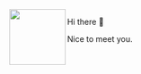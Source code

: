 
<img align="left" src="https://i.loli.net/2020/11/14/YCxIGlkgOrUcnDF.gif" width="100">
    <p>Hi there 👋</p>
    <p>Nice to meet you.<p/> 

<!--
**Jade-Ting/Jade-Ting** is a ✨ _special_ ✨ repository because its `README.md` (this file) appears on your GitHub profile.

Here are some ideas to get you started:

- 🔭 I’m currently working on ...
- 🌱 I’m currently learning ...
- 👯 I’m looking to collaborate on ...
- 🤔 I’m looking for help with ...
- 💬 Ask me about ...
- 📫 How to reach me: ...
- 😄 Pronouns: ...
- ⚡ Fun fact: ...
-->
